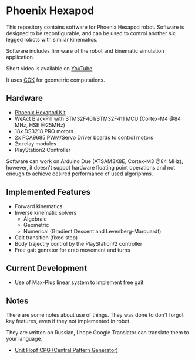 Phoenix Hexapod
===============

This repository contains software for Phoenix Hexapod robot. Software is designed to be reconfigurable, and can be used to control another six legged robots with similar kinematics.

Software includes firmware of the robot and kinematic simulation application.

Short video is available on [YouTube](https://youtu.be/20ni6MPR1c4).

It uses [CGK](https://github.com/godunko/cgk) for geometric computations.

Hardware
--------

 * [Phoenix Hexapod Kit](https://aliexpress.ru/item/1457972327.html?spm=a2g2w.orderdetail.0.0.4cbc4aa6C7frwp&sku_id=67027752015)
 * WeAct BlackPill with STM32F401/STM32F411 MCU (Cortex-M4 @84 MHz, HSE @25MHz)
 * 18x DS3218 PRO motors
 * 2x PCA9685 PWM/Servo Driver boards to control motors
 * 2x relay modules
 * PlayStation2 Controller

Software can work on Arduino Due (ATSAM3X8E, Cortex-M3 @84 MHz), however, it doesn't suppot hardware floating point operations and not enough to achieve desired performance of used algoriphms.

Implemented Features
--------------------

 * Forward kinematics
 * Inverse kinematic solvers
   * Algebraic
   * Geometric
   * Numerical (Gradient Descent and Levenberg-Marquardt)
 * Gait transition (fixed step)
 * Body trajectry control by the PlayStation/2 controller
 * Free gait genrator for crab movement and turns

Current Development
-------------------

 * Use of Max-Plus linear system to implement free gait

Notes
-----

There are some notes about use of things. They was done to don't forgot key features, even if they not implemented in robot.

They are written on Russian, I hope Google Translator can translate them to your language.

 * [Unit Hopf CPG (Central Pattern Generator)](documentation/ru/Unit_Hopf_CPG.md)
